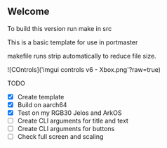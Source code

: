 ## Welcome


To build this version run make in src

This is a basic template for use in portmaster

makefile runs strip automatically to reduce file size.

![COntrols]('imgui controls v6 - Xbox.png'?raw=true)

TODO
- [x] Create template
- [x] Build on aarch64
- [x] Test on my RGB30 Jelos and ArkOS
- [ ] Create CLI arguments for title and text
- [ ] Create CLI arguments for buttons
- [ ] Check full screen and scaling
